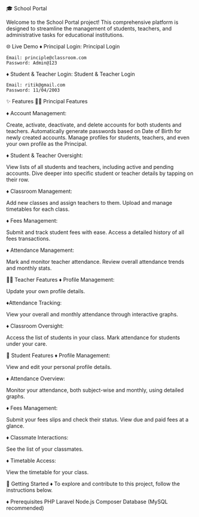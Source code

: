 🎓 School Portal

   Welcome to the School Portal project! 
   This comprehensive platform is designed to streamline
   the management of students, teachers, and administrative tasks for educational institutions.

🌐 Live Demo
♦ Principal Login: Principal Login

    Email: principle@classroom.com
    Password: Admin@123

♦ Student & Teacher Login: Student & Teacher Login

    Email: ritik@gmail.com
    Password: 11/04/2003
    
✨ Features
👨‍💼 Principal Features

♦ Account Management:

   Create, activate, deactivate, and delete accounts for both students and teachers.
   Automatically generate passwords based on Date of Birth for newly created accounts.
   Manage profiles for students, teachers, and even your own profile as the Principal.
   
♦ Student & Teacher Oversight:

   View lists of all students and teachers, including active and pending accounts.
   Dive deeper into specific student or teacher details by tapping on their row.
   
♦ Classroom Management:

   Add new classes and assign teachers to them.
   Upload and manage timetables for each class.
   
♦ Fees Management:

   Submit and track student fees with ease.
   Access a detailed history of all fees transactions.

♦ Attendance Management:

   Mark and monitor teacher attendance.
   Review overall attendance trends and monthly stats.
   
👩‍🏫 Teacher Features
♦ Profile Management:

   Update your own profile details.

♦Attendance Tracking:

   View your overall and monthly attendance through interactive graphs.

♦ Classroom Oversight:

   Access the list of students in your class.
   Mark attendance for students under your care.

🎒 Student Features
♦ Profile Management:

   View and edit your personal profile details.

♦ Attendance Overview:

   Monitor your attendance, both subject-wise and monthly, using detailed graphs.
   
♦ Fees Management:

   Submit your fees slips and check their status.
   View due and paid fees at a glance.
   
♦ Classmate Interactions:

   See the list of your classmates.
   
♦ Timetable Access:

   View the timetable for your class.
   
🚀 Getting Started
♦ To explore and contribute to this project, follow the instructions below.

♦ Prerequisites
  PHP
  Laravel
  Node.js
  Composer
  Database (MySQL recommended)
